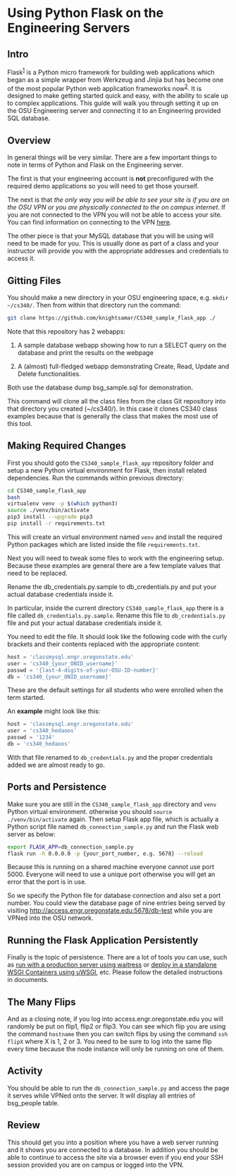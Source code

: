 # Using Python Flask on the Engineering Servers


## Intro

Flask<sup>[1]</sup> is a Python micro framework for building web applications which began as a simple wrapper from Werkzeug and Jinjia but has become one of the most popular Python web application frameworks now<sup>[2]</sup>. It is designed to make getting started quick and easy, with the ability to scale up to complex applications. This guide will walk you through setting it up on the OSU Engineering server and connecting it to an Engineering provided SQL database.


## Overview

In general things will be very similar. There are a few important things to note in terms of Python and Flask on the Engineering server. 

The first is that your engineering account is __**not**__ preconfigured with the required demo applications so you will need to get those yourself. 

The next is that _the only way you will be able to see your site is if you are on the OSU VPN or you are physically connected to the on campus internet_. If you are not connected to the VPN you will not be able to access your site. You can find information on connecting to the VPN [here](http://oregonstate.edu/helpdocs/osu-applications/offered-apps/virtual-private-network-vpn). 

The other piece is that your MySQL database that you will be using will need to be made for you. This is usually done as part of a class and your instructor will provide you with the appropriate addresses and credentials to access it.


## Gitting Files

You should make a new directory in your OSU engineering space, e.g. `mkdir ~/cs340/`. Then from within that directory run the command:

```bash
git clone https://github.com/knightsamar/CS340_sample_flask_app ./
```

Note that this repository has 2 webapps:

1. A sample database webapp showing how to run a SELECT query on the database and print the results on the webpage

2. A (almost) full-fledged webapp demonstrating Create, Read, Update and Delete functionalities.

Both use the database dump bsg_sample.sql for demonstration.

This command will clone all the class files from the class Git repository into that directory you created (~/cs340/). In this case it clones CS340 class examples because that is generally the class that makes the most use of this tool.


## Making Required Changes

First you should goto the `CS340_sample_flask_app` repository folder and setup a new Python virtual environment for Flask, then install related dependencies. Run the commands within previous directory:

```bash
cd CS340_sample_flask_app
bash
virtualenv venv -p $(which python3) 
source ./venv/bin/activate
pip3 install --upgrade pip3
pip install -r requirements.txt
```

This will create an virtual environment named `venv` and install the required Python packages which are listed inside the file `requirements.txt`.

Next you will need to tweak some files to work with the engineering setup. Because these examples are general there are a few template values that need to be replaced.

Rename the db_credentials.py.sample to db_credentials.py and put your actual database credentials inside it.


In particular, inside the current directory `CS340_sample_flask_app` there is a file called `db_credentials.py.sample`. Rename this file to `db_credentials.py` file and put your actual database credentials inside it.

You need to edit the file. It should look like the following code with the curly brackets and their contents replaced with the appropriate content:

```python
host = 'classmysql.engr.oregonstate.edu'
user = 'cs340_{your_ONID_username}'
passwd = '{last-4-digits-of-your-OSU-ID-number}'
db = 'cs340_{your_ONID_username}'
```

These are the default settings for all students who were enrolled when the term started.  

An **example** might look like this:

```python
host = 'classmysql.engr.oregonstate.edu'
user = 'cs340_hedaoos'
passwd = '1234'
db = 'cs340_hedaoos'
```

With that file renamed to `db_credentials.py` and the proper credentials added we are almost ready to go.


## Ports and Persistence

Make sure you are still in the `CS340_sample_flask_app` directory and `venv` Python virtual environment. otherwise you should `source ./venv/bin/activate` again. Then setup Flask app file, which is actually a Python script file named `db_connection_sample.py` and run the Flask web server as below:

```bash
export FLASK_APP=db_connection_sample.py
flask run -h 0.0.0.0 -p {your_port_number, e.g. 5678} --reload
```

Because this is running on a shared machine everyone cannot use port 5000. Everyone will need to use a unique port otherwise you will get an error that the port is in use.

So we specify the Python file for database connection and also set a port number. You could view the database page of nine entries being served by visiting http://access.engr.oregonstate.edu:5678/db-test while you are VPNed into the OSU network.


## Running the Flask Application Persistently

Finally is the topic of persistence. There are a lot of tools you can use, such as [run with a production server using waitress](http://flask.pocoo.org/docs/1.0/tutorial/deploy/#run-with-a-production-server
) or [deploy in a standalone WSGI Containers using uWSGI](http://flask.pocoo.org/docs/1.0/deploying/wsgi-standalone/), etc. Please follow the detailed instructions in documents. 


## The Many Flips

And as a closing note, if you log into access.engr.oregonstate.edu you will randomly be put on flip1, flip2 or flip3. You can see which flip you are using the command `hostname` then you can switch flips by using the command `ssh flipX` where X is 1, 2 or 3. You need to be sure to log into the same flip every time because the node instance will only be running on one of them.


## Activity

You should be able to run the `db_connection_sample.py` and access the page it serves while VPNed onto the server. It will display all entries of bsg_people table.


## Review

This should get you into a position where you have a web server running and it shows you are connected to a database. In addition you should be able to continue to access the site via a browser even if you end your SSH session provided you are on campus or logged into the VPN.


[1]: http://flask.pocoo.org/
[2]: https://github.com/pallets/flask
